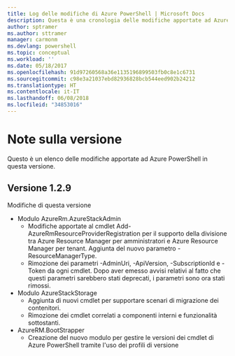 ```yaml
---
title: Log delle modifiche di Azure PowerShell | Microsoft Docs
description: Questa è una cronologia delle modifiche apportate ad Azure PowerShell nella versione più recente.
author: sptramer
ms.author: sttramer
manager: carmonm
ms.devlang: powershell
ms.topic: conceptual
ms.workload: ''
ms.date: 05/18/2017
ms.openlocfilehash: 91d97260568a36e1135196899503fb0c8e1c6731
ms.sourcegitcommit: c98e3a21037ebd82936828bcb544eed902b24212
ms.translationtype: HT
ms.contentlocale: it-IT
ms.lasthandoff: 06/08/2018
ms.locfileid: "34853016"
---
```

# <a name="release-notes"></a>Note sulla versione

Questo è un elenco delle modifiche apportate ad Azure PowerShell in questa versione.

## <a name="version-129"></a>Versione 1.2.9

Modifiche di questa versione

* Modulo AzureRm.AzureStackAdmin
    + Modifiche apportate al cmdlet Add-AzureRmResourceProviderRegistration per il supporto della divisione tra Azure Resource Manager per amministratori e Azure Resource Manager per tenant. Aggiunta del nuovo parametro -ResourceManagerType.
    + Rimozione dei parametri -AdminUri, -ApiVersion, -SubscriptionId e -Token da ogni cmdlet. Dopo aver emesso avvisi relativi al fatto che questi parametri sarebbero stati deprecati, i parametri sono ora stati rimossi.
* Modulo AzureStackStorage
    + Aggiunta di nuovi cmdlet per supportare scenari di migrazione dei contenitori.
    + Rimozione dei cmdlet correlati a componenti interni e funzionalità sottostanti.
* AzureRM.BootStrapper
    + Creazione del nuovo modulo per gestire le versioni dei cmdlet di Azure PowerShell tramite l'uso dei profili di versione